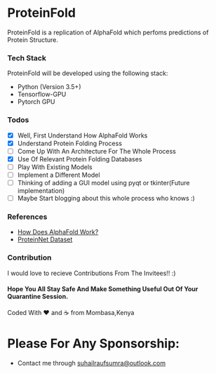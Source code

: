 # ProteinFold

ProteinFold is a replication of AlphaFold which perfoms predictions of Protein Structure.

### Tech Stack 

ProteinFold will be developed using the following stack:

- Python (Version 3.5+)
- Tensorflow-GPU
- Pytorch GPU

### Todos

- [x] Well, First Understand How AlphaFold Works
- [x] Understand Protein Folding Process
- [ ] Come Up With An Architecture For The Whole Process
- [x] Use Of Relevant Protein Folding Databases
- [ ] Play With Existing Models
- [ ] Implement a Different Model
- [ ] Thinking of adding a GUI model using pyqt or tkinter(Future implementation)
- [ ] Maybe Start blogging about this whole process who knows :)

### References

- [How Does AlphaFold Work?](https://moalquraishi.wordpress.com/2020/12/08/alphafold2-casp14-it-feels-like-ones-child-has-left-home/ "How AlphaFold Works")
- [ProteinNet Dataset](https://github.com/aqlaboratory/proteinnet "ProteinNet")

### Contribution
I would love to recieve Contributions From The Invitees!! :)

#### Hope You All Stay Safe And Make Something Useful Out Of Your Quarantine Session.

Coded With :heart: and :coffee: from Mombasa,Kenya

# Please For Any Sponsorship:
- Contact me through suhailraufsumra@outlook.com
